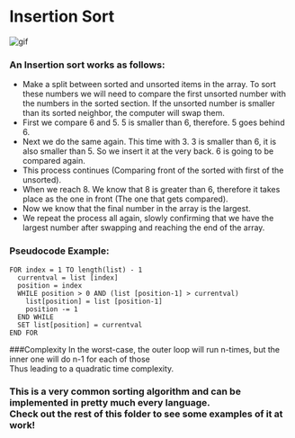 # Insertion Sort       
![gif](https://upload.wikimedia.org/wikipedia/commons/9/9c/Insertion-sort-example.gif)

### An Insertion sort works as follows:

* Make a split between sorted and unsorted items in the array. To sort these numbers we will need to compare the first unsorted number with the numbers in the sorted section. If the unsorted number is smaller than its sorted neighbor, the computer will swap them.
* First we compare 6 and 5. 5 is smaller than 6, therefore. 5 goes behind 6. 
* Next we do the same again. This time with 3. 3 is smaller than 6, it is also smaller than 5. So we insert it at the very back. 6 is going to be compared again.
* This process continues (Comparing front of the sorted with first of the unsorted). 
* When we reach 8. We know that 8 is greater than 6, therefore it takes place as the one in front (The one that gets compared).
* Now we know that the final number in the array is the largest.
* We repeat the process all again, slowly confirming that we have the largest number after swapping and reaching the end of the array.

### Pseudocode Example:
```
FOR index = 1 TO length(list) - 1    
  currentval = list [index]    
  position = index   
  WHILE position > 0 AND (list [position-1] > currentval)        
    list[position] = list [position-1]        
    position -= 1    
  END WHILE
  SET list[position] = currentval
END FOR
```

###Complexity
In the worst-case, the outer loop will run n-times, but the inner one will do n-1 for each of those<br>
Thus leading to a quadratic time complexity. 

### This is a very common sorting algorithm and can be implemented in pretty much every language.<br>Check out the rest of this folder to see some examples of it at work!

